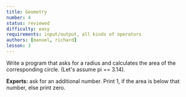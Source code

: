 ```yaml
---
title: Geometry
number: 4
status: reviewed
difficulty: easy
requirements: input/output, all kinds of operators
authors: [manuel, richard]
lesson: 3
---
```

Write a program that asks for a radius and calculates the area of the corresponding circle. (Let's assume pi == 3.14).

**Experts:** ask for an additional number. Print 1, if the area is below that number, else print zero.
